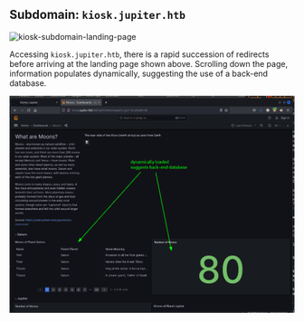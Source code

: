 ## Subdomain: `kiosk.jupiter.htb`

![kiosk-subdomain-landing-page](img/kiosk-subdomain-landing-page.png)

Accessing `kiosk.jupiter.htb`, there is a rapid succession of redirects before arriving at the landing page shown above.  Scrolling down the page, information populates dynamically, suggesting the use of a back-end database.

![replace-me-7](img/replace-me-7.png)